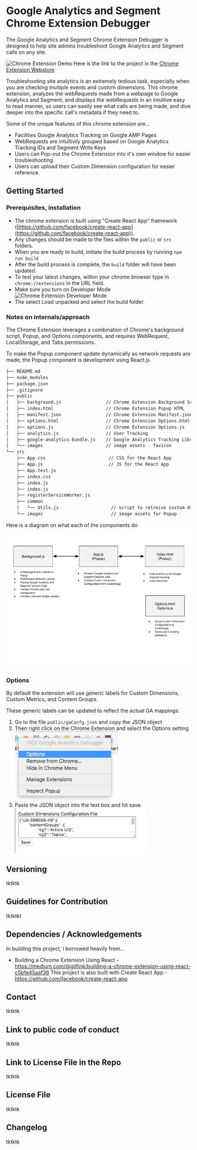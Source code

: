 # Google Analytics and Segment Chrome Extension Debugger
The Google Analytics and Segment Chrome Extension Debugger is designed to help site admins troubleshoot Google Analytics and Segment calls on any site.

![Chrome Extension Demo](./assets/chrome_animation.gif)
Here is the link to the project in the [Chrome Extension Webstore](https://chrome.google.com/webstore/detail/google-analytics-and-segm/fdagjpflogmjegjmcgfdkdpbboiefdgj)

Troubleshooting site analytics is an extremely tedious task, especially when you are checking multiple events and custom dimensions.  This chrome extension, analyzes the webRequests made from a webpage to Google Analytics and Segment, and displays the webRequests in an intuitive easy to read manner, so users can easily see what calls are being made, and dive deeper into the specific call's metadata if they need to. 

Some of the unique features of this chrome extension are...

- Facilities Google Analytics Tracking on Google AMP Pages
- WebRequests are intuitivily grouped based on Google Analytics Tracking IDs and Segment Write Keys
- Users can Pop-out the Chrome Extension into it's own window for easier troubleshooting
- Users can upload their Custom Dimension configuration for easier reference.

## Getting Started
### Prerequisites, installation
- The chrome extension is built using "Create React App" framework ([https://github.com/facebook/create-react-app](https://github.com/facebook/create-react-app)).
- Any changes should be made to the files within the `public` or `src` folders.
- When you are ready to build, initiate the build process by running
 ``` npm run build ```
- After the build process is complete, the `build` folder will have been updated.
- To test your latest changes, within your chrome browser type in `chrome://extensions` in the URL field.
- Make sure you turn on Developer Mode
![Chrome Extension Developer Mode](./assets/developer_mode.png)
- The select Load unpacked and select the build folder.

### Notes on internals/approach
The Chrome Extension leverages a combination of Chrome's background script, Popup, and Options components, and requires WebRequest, LocalStorage, and Tabs permissions. 

To make the Popup component update dynamically as network requests are made, the Popup component is development using React.js

```bash
├── README.md
├── node_modules
├── package.json
├── .gitignore
├── public
│   ├── background.js                 // Chrome Extension Background Script
│   ├── index.html                    // Chrome Extension Popup HTML
│   ├── manifest.json                 // Chrome Extension Manifest.json 
│   ├── options.html                  // Chrome Extension Options.html
│   ├── options.js                    // Chrome Extension Options.js
│   ├── analytics.js                  // User Tracking 
│   ├── google-analytics-bundle.js    // Google Analytics Tracking Library
│   └── images                        // image assets - favicon
└── src
    ├── App.css                        // CSS for the React App
    ├── App.js                         // JS for the React App 
    ├── App.test.js
    ├── index.css
    ├── index.js
    ├── index.js
    ├── registerServiceWorker.js
    ├── common
    │	└── Utils.js                    // script to retreive custom dimension mapping
    └── images							// image assets for Popup
```

Here is a diagram on what each of the components do
![Chrome Extension Workflow](./assets/OSS-Chrome-Extension.png)

### Options
By default the extension will use generic labels for Custom Dimensions, Custom Metrics, and Content Groups.  

These generic labels can be updated to reflect the actual GA mappings.

1. Go to the file `public/gaConfg.json` and copy the JSON object
2. Then right click on the Chrome Extension and select the Options setting
![Screenshot 5](./assets/readme-screenshot-5.png)
3. Paste the JSON object into the text box and hit save.
![Screenshot 6](./assets/readme-screenshot-6.png)


## Versioning
tktktk

## Guidelines for Contribution
tktktkt

## Dependencies / Acknowledgements
In building this project, I borrowed heavily from...
- Building a Chrome Extension Using React - https://medium.com/@gilfink/building-a-chrome-extension-using-react-c5bfe45aaf36
This project is also built with Create React App - https://github.com/facebook/create-react-app

## Contact
tktktk

## Link to public code of conduct
tktktk

## Link to License File in the Repo
tktktk

## License File
tktktk

## Changelog
tktktk





